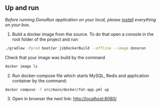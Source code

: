 ## Up and run

*Before running DonoRun application on your local, please [install](.readme/installation.md) everything on your box.*

1. Build a docker image from the source. To do that open a console in the root folder of the project and run:
```bash
./gradlew -Pprod bootJar jibDockerBuild --offline --image donorun
```
Check that your image was build by the command
```bash
docker image ls
```
2. Run docker-compose file which starts MySQL, Redis and application container by the command:
```bash
docker compose -f src/main/docker/fat-app.yml up
```
3. Open in browser the next link: [http://localhost:8080/](http://localhost:8080/) 
